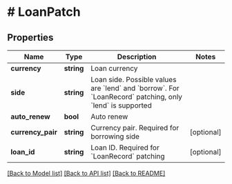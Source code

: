 # # LoanPatch

## Properties

Name | Type | Description | Notes
------------ | ------------- | ------------- | -------------
**currency** | **string** | Loan currency | 
**side** | **string** | Loan side. Possible values are &#x60;lend&#x60; and &#x60;borrow&#x60;. For &#x60;LoanRecord&#x60; patching, only &#x60;lend&#x60; is supported | 
**auto_renew** | **bool** | Auto renew | 
**currency_pair** | **string** | Currency pair. Required for borrowing side | [optional] 
**loan_id** | **string** | Loan ID. Required for &#x60;LoanRecord&#x60; patching | [optional] 

[[Back to Model list]](../../README.md#documentation-for-models) [[Back to API list]](../../README.md#documentation-for-api-endpoints) [[Back to README]](../../README.md)
